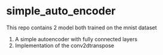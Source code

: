 # simple_auto_encoder
This repo contains 2 model both trained on the mnist dataset
1. A simple autoencoder with fully connected layers
2. Implementation of the conv2dtranspose
